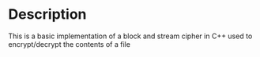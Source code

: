 # Description

This is a basic implementation of a block and stream cipher in C++ used to encrypt/decrypt the contents of a file
